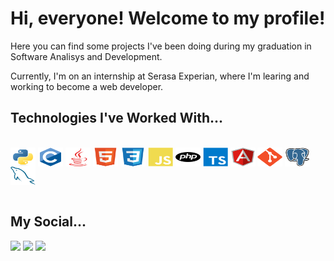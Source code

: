 # Hi, everyone!  Welcome to my profile!

Here you can find some projects I've been doing during my graduation in Software Analisys and Development.

Currently, I'm on an internship at Serasa Experian, where I'm learing and working to become a web developer.

## Technologies I've Worked With...
<div style="display: inline_block"><br>
  <img align="center" alt="isaacnwt-Python" height="30" width="40" src="https://raw.githubusercontent.com/devicons/devicon/master/icons/python/python-original.svg">
  <img align="center" alt="isaacnwt-C" height="30" width="40" src="https://raw.githubusercontent.com/devicons/devicon/master/icons/c/c-original.svg">
  <img align="center" alt="isaacnwt-Java" height="30" width="40" src="https://raw.githubusercontent.com/devicons/devicon/master/icons/java/java-plain.svg">
  <img align="center" alt="isaacnwt-HTML" height="30" width="40" src="https://raw.githubusercontent.com/devicons/devicon/master/icons/html5/html5-original.svg">
  <img align="center" alt="isaacnwt-CSS" height="30" width="40" src="https://raw.githubusercontent.com/devicons/devicon/master/icons/css3/css3-original.svg">
  <img align="center" alt="isaacnwt-Js" height="30" width="40" src="https://raw.githubusercontent.com/devicons/devicon/master/icons/javascript/javascript-plain.svg">
  <img align="center" alt="isaacnwt-PHP" height="30" width="40" src="https://raw.githubusercontent.com/devicons/devicon/master/icons/php/php-plain.svg">
  <img align="center" alt="isaacnwt-Ts" height="30" width="40" src="https://raw.githubusercontent.com/devicons/devicon/master/icons/typescript/typescript-plain.svg">
  <img align="center" alt="isaacnwt-Angular" height="30" width="40" src="https://raw.githubusercontent.com/devicons/devicon/master/icons/angularjs/angularjs-original.svg">
  <img align="center" alt="isaacnwt-Git" height="30" width="40" src="https://raw.githubusercontent.com/devicons/devicon/master/icons/git/git-original.svg">
  <img align="center" alt="isaacnwt-PostgreSQL" height="30" width="40" src="https://raw.githubusercontent.com/devicons/devicon/master/icons/postgresql/postgresql-original.svg">
  <img align="center" alt="isaacnwt-MySQL" height="30" width="40" src="https://raw.githubusercontent.com/devicons/devicon/master/icons/mysql/mysql-original.svg">
</div>
<br>

## My Social...
<div> 
  <a href="https://www.linkedin.com/in/isaacnwt-andrade" target="_blank"><img src="https://img.shields.io/badge/-LinkedIn-%230077B5?style=for-the-badge&logo=linkedin&logoColor=white" target="_blank"></a>
  <a href = "mailto:isaacnwt.dev@gmail.com"><img src="https://img.shields.io/badge/-Gmail-%23333?style=for-the-badge&logo=gmail&logoColor=white" target="_blank"></a>
  <a href="https://www.instagram.com/isaac.nwt" target="_blank"><img src="https://img.shields.io/badge/-Instagram-%23E4405F?style=for-the-badge&logo=instagram&logoColor=white" target="_blank"></a>
</div>

  

